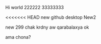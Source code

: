 Hi world
222222
33333333

<<<<<<< HEAD
new github desktop
New2

new 299 chak krdny aw qarabalaxya
ok

ama chona?
